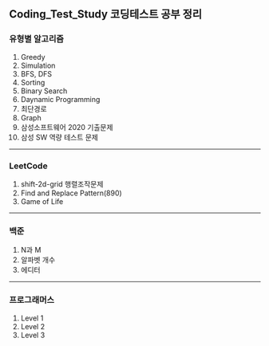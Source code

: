 ## Coding_Test_Study 코딩테스트 공부 정리
### 유형별 알고리즘
1. Greedy
2. Simulation
3. BFS, DFS
4. Sorting
5. Binary Search
6. Daynamic Programming
7. 최단경로
8. Graph
9. 삼성소프트웨어 2020 기출문제
10. 삼성 SW 역량 테스트 문제
---
### LeetCode
1. shift-2d-grid 행렬조작문제
2. Find and Replace Pattern(890)
3. Game of Life
---
### 백준
1. N과 M
2. 알파벳 개수
3. 에디터
---
### 프로그래머스
1. Level 1
2. Level 2
3. Level 3
